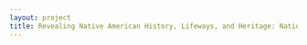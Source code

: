 ```yaml
--- 
layout: project 
title: Revealing Native American History, Lifeways, and Heritage: National Museum of the American Indian Photo and Media Archives Cataloging Project
---
```



